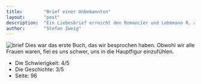 ```yaml
---
title:        "Brief einer Unbekannten"
layout:       "post"
description:  "Ein Liebesbrief erreicht den Romancier und Lebemann R. an seinem einundvierzigsten Geburtstag – die leidenschaftliche Lebensbeichte einer Frau, deren Lebensmittelpunkt er war."
author:       "Stefan Zweig"
---
```

![brief](https://i.gr-assets.com/images/S/compressed.photo.goodreads.com/books/1328977763l/8846471.jpg "Brief")
Dies war das erste Buch, das wir besprochen haben.
Obwohl wir alle Frauen waren, fiel es uns schwer, uns in die Hauptfigur einzufühlen. 

* Die Schwierigkeit: 4/5 
* Die Geschichte: 3/5
* Seite: 96
 
